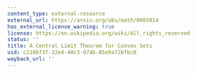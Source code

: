 ```yaml
---
content_type: external-resource
external_url: https://arxiv.org/abs/math/0605014
has_external_license_warning: true
license: https://en.wikipedia.org/wiki/All_rights_reserved
status: ''
title: A Central Limit Theorem for Convex Sets
uid: c210bf3f-32e4-40c3-974b-85e9a726fbc8
wayback_url: ''
---
```

